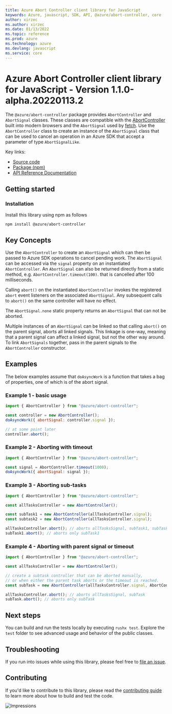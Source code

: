 ```yaml
---
title: Azure Abort Controller client library for JavaScript
keywords: Azure, javascript, SDK, API, @azure/abort-controller, core
author: xirzec
ms.author: xirzec
ms.date: 01/13/2022
ms.topic: reference
ms.prod: azure
ms.technology: azure
ms.devlang: javascript
ms.service: core
---
```

# Azure Abort Controller client library for JavaScript - Version 1.1.0-alpha.20220113.2 


The `@azure/abort-controller` package provides `AbortController` and `AbortSignal` classes. These classes are compatible
with the [AbortController](https://developer.mozilla.org/docs/Web/API/AbortController) built into modern browsers
and the `AbortSignal` used by [fetch](https://developer.mozilla.org/docs/Web/API/Fetch_API).
Use the `AbortController` class to create an instance of the `AbortSignal` class that can be used to cancel an operation
in an Azure SDK that accept a parameter of type `AbortSignalLike`.

Key links:

 - [Source code](https://github.com/Azure/azure-sdk-for-js/edit/master/sdk/core/abort-controller)
 - [Package (npm)](https://www.npmjs.com/package/@azure/abort-controller)
 - [API Reference Documentation](https://docs.microsoft.com/javascript/api/overview/azure/abort-controller-readme)

## Getting started

### Installation

Install this library using npm as follows

```
npm install @azure/abort-controller
```

## Key Concepts

Use the `AbortController` to create an `AbortSignal` which can then be passed to Azure SDK operations to cancel
pending work. The `AbortSignal` can be accessed via the `signal` property on an instantiated `AbortController`.
An `AbortSignal` can also be returned directly from a static method, e.g. `AbortController.timeout(100)`.
that is cancelled after 100 milliseconds.

Calling `abort()` on the instantiated `AbortController` invokes the registered `abort`
event listeners on the associated `AbortSignal`.
Any subsequent calls to `abort()` on the same controller will have no effect.

The `AbortSignal.none` static property returns an `AbortSignal` that can not be aborted.

Multiple instances of an `AbortSignal` can be linked so that calling `abort()` on the parent signal,
aborts all linked signals.
This linkage is one-way, meaning that a parent signal can affect a linked signal, but not the other way around.
To link `AbortSignals` together, pass in the parent signals to the `AbortController` constructor.

## Examples

The below examples assume that `doAsyncWork` is a function that takes a bag of properties, one of which is
of the abort signal.

### Example 1 - basic usage

```js
import { AbortController } from "@azure/abort-controller";

const controller = new AbortController();
doAsyncWork({ abortSignal: controller.signal });

// at some point later
controller.abort();
```

### Example 2 - Aborting with timeout

```js
import { AbortController } from "@azure/abort-controller";

const signal = AbortController.timeout(1000);
doAsyncWork({ abortSignal: signal });
```

### Example 3 - Aborting sub-tasks

```js
import { AbortController } from "@azure/abort-controller";

const allTasksController = new AbortController();

const subTask1 = new AbortController(allTasksController.signal);
const subtask2 = new AbortController(allTasksController.signal);

allTasksController.abort(); // aborts allTasksSignal, subTask1, subTask2
subTask1.abort(); // aborts only subTask1
```

### Example 4 - Aborting with parent signal or timeout

```js
import { AbortController } from "@azure/abort-controller";

const allTasksController = new AbortController();

// create a subtask controller that can be aborted manually,
// or when either the parent task aborts or the timeout is reached.
const subTask = new AbortController(allTasksController.signal, AbortController.timeout(100));

allTasksController.abort(); // aborts allTasksSignal, subTask
subTask.abort(); // aborts only subTask
```

## Next steps

You can build and run the tests locally by executing `rushx test`. Explore the `test` folder to see advanced usage and behavior of the public classes.

## Troubleshooting

If you run into issues while using this library, please feel free to [file an issue](https://github.com/Azure/azure-sdk-for-js/issues/new).

## Contributing

If you'd like to contribute to this library, please read the [contributing guide](https://github.com/Azure/azure-sdk-for-js/blob/main/CONTRIBUTING.md) to learn more about how to build and test the code.

![Impressions](https://azure-sdk-impressions.azurewebsites.net/api/impressions/azure-sdk-for-js%2Fsdk%2Fcore%2Fabort-controller%2FREADME.png)

